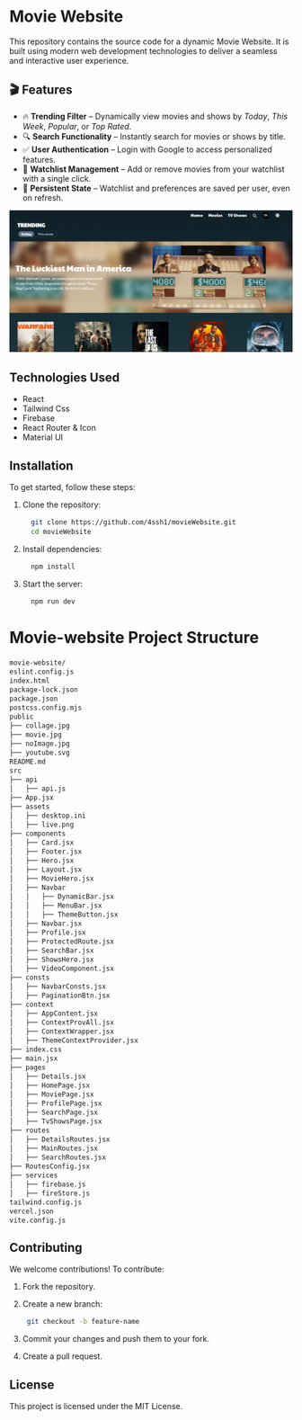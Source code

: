 # Movie Website

This repository contains the source code for a dynamic Movie Website. It is built using modern web development technologies to deliver a seamless and interactive user experience.

## 🎬 Features

- 🔥 **Trending Filter** – Dynamically view movies and shows by _Today_, _This Week_, _Popular_, or _Top Rated_.
- 🔍 **Search Functionality** – Instantly search for movies or shows by title.
- ✅ **User Authentication** – Login with Google to access personalized features.
- 🎯 **Watchlist Management** – Add or remove movies from your watchlist with a single click.
- 💾 **Persistent State** – Watchlist and preferences are saved per user, even on refresh.

![Project Banner](./src/assets/live.png)


## Technologies Used
- React
- Tailwind Css
- Firebase
- React Router & Icon
- Material UI


## Installation

To get started, follow these steps:

1. Clone the repository:
   ```bash
     git clone https://github.com/4ssh1/movieWebsite.git
     cd movieWebsite
   ```
   

2. Install dependencies:
   ```bash
     npm install
   ```

3. Start the server:
   ```bash
     npm run dev
   ```


# Movie-website Project Structure

```text
movie-website/
eslint.config.js
index.html
package-lock.json
package.json
postcss.config.mjs
public
├── collage.jpg
├── movie.jpg
├── noImage.jpg
├── youtube.svg
README.md
src
├── api
│   ├── api.js
├── App.jsx
├── assets
│   ├── desktop.ini
│   ├── live.png
├── components
│   ├── Card.jsx
│   ├── Footer.jsx
│   ├── Hero.jsx
│   ├── Layout.jsx
│   ├── MovieHero.jsx
│   ├── Navbar
│   │   ├── DynamicBar.jsx
│   │   ├── MenuBar.jsx
│   │   ├── ThemeButton.jsx
│   ├── Navbar.jsx
│   ├── Profile.jsx
│   ├── ProtectedRoute.jsx
│   ├── SearchBar.jsx
│   ├── ShowsHero.jsx
│   ├── VideoComponent.jsx
├── consts
│   ├── NavbarConsts.jsx
│   ├── PaginationBtn.jsx
├── context
│   ├── AppContent.jsx
│   ├── ContextProvAll.jsx
│   ├── ContextWrapper.jsx
│   ├── ThemeContextProvider.jsx
├── index.css
├── main.jsx
├── pages
│   ├── Details.jsx
│   ├── HomePage.jsx
│   ├── MoviePage.jsx
│   ├── ProfilePage.jsx
│   ├── SearchPage.jsx
│   ├── TvShowsPage.jsx
├── routes
│   ├── DetailsRoutes.jsx
│   ├── MainRoutes.jsx
│   ├── SearchRoutes.jsx
├── RoutesConfig.jsx
├── services
│   ├── firebase.js
│   ├── fireStore.js
tailwind.config.js
vercel.json
vite.config.js
```



## Contributing
We welcome contributions! To contribute:

1. Fork the repository.
   
2. Create a new branch:
   ```bash
    git checkout -b feature-name
   ```

3. Commit your changes and push them to your fork.
4. Create a pull request.

## License
This project is licensed under the MIT License.


